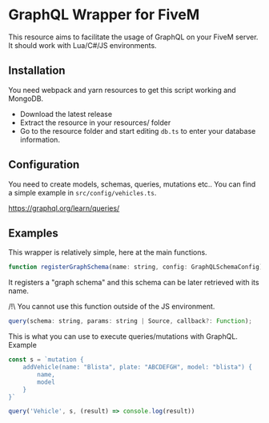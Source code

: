 # GraphQL Wrapper for FiveM
This resource aims to facilitate the usage of GraphQL on your FiveM server.
It should work with Lua/C#/JS environments. 

## Installation
You need webpack and yarn resources to get this script working and MongoDB.

- Download the latest release
- Extract the resource in your resources/ folder
- Go to the resource folder and start editing `db.ts` to enter your database information.

## Configuration

You need to create models, schemas, queries, mutations etc.. You can find a simple example in `src/config/vehicles.ts`.

https://graphql.org/learn/queries/

## Examples

This wrapper is relatively simple, here at the main functions.

```js
function registerGraphSchema(name: string, config: GraphQLSchemaConfig);
```
It registers a "graph schema" and this schema can be later retrieved with its name.

/!\ You cannot use this function outside of the JS environment.

```js
query(schema: string, params: string | Source, callback?: Function);
```

This is what you can use to execute queries/mutations with GraphQL.
Example
```js
const s = `mutation {
    addVehicle(name: "Blista", plate: "ABCDEFGH", model: "blista") {
        name,
        model
    }
}`

query('Vehicle', s, (result) => console.log(result))
```

